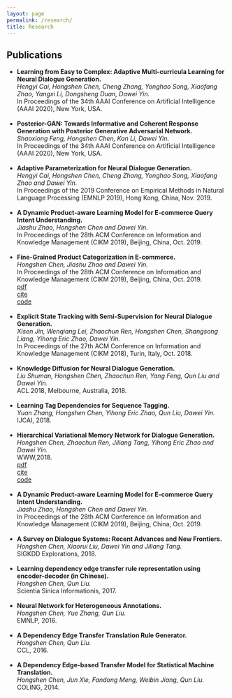 ```yaml
---
layout: page
permalink: /research/
title: Research
---
```


<!--
Describe your research interests here.
-->

<h2>Publications</h2>
<ul>
	<li>
		<b>Learning from Easy to Complex: Adaptive Multi-curricula Learning for Neural Dialogue Generation. </b><br>
		<i>Hengyi Cai, Hongshen Chen, Cheng Zhang, Yonghao Song, Xiaofang Zhao, Yangxi Li, Dongsheng Duan, Dawei Yin. </i><br>
		In Proceedings of the 34th AAAI Conference on Artificial Intelligence (AAAI 2020), New York, USA.<br>
		<!--
		<a href=""><div class="color-button">pdf</div></a><a href=""><div class="color-button">cite</div></a><a href=""><div class="color-button">code</div></a>
		-->
	</li><br>
	<li>
		<b>Posterior-GAN: Towards Informative and Coherent Response Generation with Posterior Generative Adversarial Network.  </b><br>
		<i>Shaoxiong Feng, Hongshen Chen, Kan Li, Dawei Yin. </i><br>
		In Proceedings of the 34th AAAI Conference on Artificial Intelligence (AAAI 2020), New York, USA.<br>
		<!--
		<a href=""><div class="color-button">pdf</div></a><a href=""><div class="color-button">cite</div></a><a href=""><div class="color-button">code</div></a>
		-->
	</li><br>
	<li>
		<b>Adaptive Parameterization for Neural Dialogue Generation. </b><br>
		<i>Hengyi Cai, Hongshen Chen, Cheng Zhang, Yonghao Song, Xiaofang Zhao and Dawei Yin. </i><br>
		In Proceedings of the 2019 Conference on Empirical Methods in Natural Language Processing (EMNLP 2019), Hong Kong, China, Nov. 2019.<br>
		<!--
		<a href=""><div class="color-button">pdf</div></a><a href=""><div class="color-button">cite</div></a><a href=""><div class="color-button">code</div></a>
		-->
	</li><br>
	<li>
		<b>A Dynamic Product-aware Learning Model for E-commerce Query Intent Understanding.</b><br>
		<i>Jiashu Zhao, Hongshen Chen and Dawei Yin.</i><br>
		In Proceedings of the 28th ACM Conference on Information and Knowledge Management (CIKM 2019), Beijing, China, Oct. 2019.<br>
		<!--
		<a href=""><div class="color-button">pdf</div></a><a href=""><div class="color-button">cite</div></a><a href=""><div class="color-button">code</div></a>
		-->
	</li><br>
	<li>
		<b>Fine-Grained Product Categorization in E-commerce.</b><br>
		<i>Hongshen Chen, Jiashu Zhao and Dawei Yin. </i><br>
		In Proceedings of the 28th ACM Conference on Information and Knowledge Management (CIKM 2019), Beijing, China, Oct. 2019.<br>
		<a href="/research/papers/2019cikm_chen.pdf"><div class="color-button">pdf</div></a><a href="javascript:ColdFusion.Window.show('theformats');ColdFusion.navigate('exportformats.cfm?id=3358170&expformat=bibtex','theformats');"><div class="color-button">cite</div></a><a href=""><div class="color-button">code</div></a>
	</li><br>
	<li>
		<b>Explicit State Tracking with Semi-Supervision for Neural Dialogue Generation.</b><br>
		<i>Xisen Jin, Wenqiang Lei, Zhaochun Ren, Hongshen Chen, Shangsong Liang, Yihong Eric Zhao, Dawei Yin.</i><br>
		In Proceedings of the 27th ACM Conference on Information and Knowledge Management (CIKM 2018), Turin, Italy, Oct. 2018.<br>
		<!--
		<a href=""><div class="color-button">pdf</div></a><a href=""><div class="color-button">cite</div></a><a href=""><div class="color-button">code</div></a>
		-->
	</li><br>
	<li>
		<b>Knowledge Diffusion for Neural Dialogue Generation.</b><br>
		<i>Liu Shuman, Hongshen Chen, Zhaochun Ren, Yang Feng, Qun Liu and Dawei Yin.</i><br>
		ACL 2018, Melbourne, Australia, 2018.<br>
		<!--
		<a href=""><div class="color-button">pdf</div></a><a href=""><div class="color-button">cite</div></a><a href=""><div class="color-button">code</div></a>
		-->
	</li><br>
	<li>
		<b>Learning Tag Dependencies for Sequence Tagging.</b><br>
		<i>Yuan Zhang, Hongshen Chen, Yihong Eric Zhao, Qun Liu, Dawei Yin.</i><br>
		IJCAI, 2018.<br>
		<!--
		<a href=""><div class="color-button">pdf</div></a><a href=""><div class="color-button">cite</div></a><a href=""><div class="color-button">code</div></a>
		-->
	</li><br>
	<li>
		<b>Hierarchical Variational Memory Network for Dialogue Generation. </b><br>
		<i>Hongshen Chen, Zhaochun Ren, Jiliang Tang, Yihong Eric Zhao and Dawei Yin.</i><br>
		WWW,2018.<br>
		<a href="/research/papers/2018www.pdf"><div class="color-button">pdf</div></a><a href="https://scholar.googleusercontent.com/scholar.bib?q=info:_KCrrcFboWEJ:scholar.google.com/&output=citation&scisdr=CgWpLQu5EMmQlwwunSo:AAGBfm0AAAAAXeIrhSuT8Td6WnKzAiJNzPKa8Bz1l4P1&scisig=AAGBfm0AAAAAXeIrhag998pp2obIAbN9r8G_96ps-T6Y&scisf=4&ct=citation&cd=-1&hl=en"><div class="color-button">cite</div></a><a href="https://github.com/chenhongshen/HVMN"><div class="color-button">code</div></a>
	</li><br>
	<li>
		<b>A Dynamic Product-aware Learning Model for E-commerce Query Intent Understanding.</b><br>
		<i>Jiashu Zhao, Hongshen Chen and Dawei Yin.</i><br>
		In Proceedings of the 28th ACM Conference on Information and Knowledge Management (CIKM 2019), Beijing, China, Oct. 2019.<br>
		<!--
		<a href=""><div class="color-button">pdf</div></a><a href=""><div class="color-button">cite</div></a><a href=""><div class="color-button">code</div></a>
		-->
	</li><br>
	<li>
		<b>A Survey on Dialogue Systems: Recent Advances and New Frontiers.</b><br>
		<i>Hongshen Chen, Xiaorui Liu, Dawei Yin and Jiliang Tang. </i><br>
		SIGKDD Explorations, 2018.<br>
		<!--
		<a href=""><div class="color-button">pdf</div></a><a href=""><div class="color-button">cite</div></a><a href=""><div class="color-button">code</div></a>
		-->
	</li><br>
	<li>
		<b>Learning dependency edge transfer rule representation using encoder-decoder (in Chinese).</b><br>
		<i>Hongshen Chen, Qun Liu.</i><br>
		Scientia Sinica Informationis, 2017.<br>
		<!--
		<a href=""><div class="color-button">pdf</div></a><a href=""><div class="color-button">cite</div></a><a href=""><div class="color-button">code</div></a>
		-->
	</li><br>
	<li>
		<b>Neural Network for Heterogeneous Annotations.</b><br>
		<i>Hongshen Chen, Yue Zhang, Qun Liu.</i><br>
		EMNLP, 2016.<br>
		<!--
		<a href=""><div class="color-button">pdf</div></a><a href=""><div class="color-button">cite</div></a><a href=""><div class="color-button">code</div></a>
		-->
	</li><br>
	<li>
		<b>A Dependency Edge Transfer Translation Rule Generator.</b><br>
		<i>Hongshen Chen, Qun Liu. </i><br>
		CCL, 2016.<br>
		<!--
		<a href=""><div class="color-button">pdf</div></a><a href=""><div class="color-button">cite</div></a><a href=""><div class="color-button">code</div></a>
		-->
	</li><br>
	<li>
		<b>A Dependency Edge-based Transfer Model for Statistical Machine Translation. </b><br>
		<i>Hongshen Chen, Jun Xie, Fandong Meng, Weibin Jiang, Qun Liu. </i><br>
		COLING, 2014.<br>
		<!--
		<a href=""><div class="color-button">pdf</div></a><a href=""><div class="color-button">cite</div></a><a href=""><div class="color-button">code</div></a>
		-->
	</li><br>
</ul>

<!--
<h2>Research Projects</h2>
<ul>
	<li>
		<b>Project title</b><br>
		University, Duration<br>
		<i>Other details such as advisor's name may go here</i><br>
		<a href=""><div class="color-button">report</div></a><a href=""><div class="color-button">code</div></a>
	</li><br>
	<li>
		<b>Project title</b><br>
		University, Duration<br>
		<i>Other details such as advisor's name may go here</i><br>
		<a href=""><div class="color-button">report</div></a><a href=""><div class="color-button">code</div></a>
	</li><br>
</ul>

<h2>Research Implementations</h2>
<ul>
	<li>
		<b>Title #1</b>: Brief description of this research implementation.<br>
		<a href=""><div class="color-button">paper</div></a><a href=""><div class="color-button">report</div></a><a href=""><div class="color-button">code</div></a>
	</li><br>
	<li>
		<b>Title #2</b>: Brief description of this research implementation.<br>
		<a href=""><div class="color-button">paper</div></a><a href=""><div class="color-button">report</div></a><a href=""><div class="color-button">code</div></a>
	</li><br>
</ul>
-->
